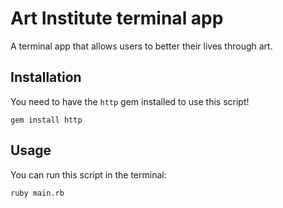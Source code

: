 # Art Institute terminal app

A terminal app that allows users to better their lives through art.

## Installation

You need to have the `http` gem installed to use this script!

```
gem install http
```

## Usage

You can run this script in the terminal:

```
ruby main.rb
```
